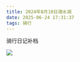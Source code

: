 ```yaml
---
title: 2024年8月10日滴水湖
date: 2025-06-24 17:31:37
tags: 骑行
---
```

骑行日记补档
<!-- more -->

![](/images/20240810滴水湖.jpg)
